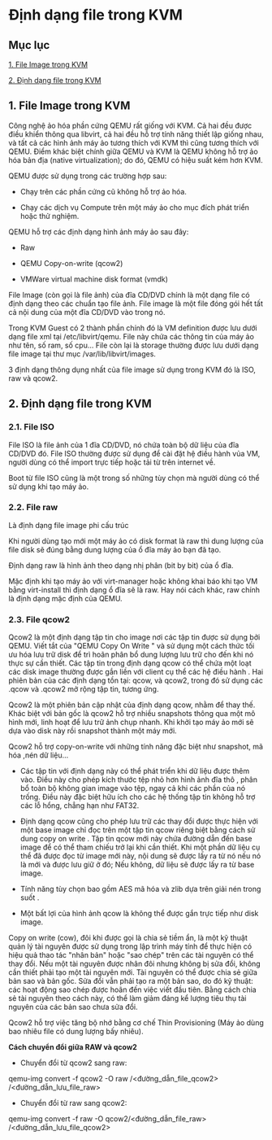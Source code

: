 # Định dạng file trong KVM

## Mục lục

[1. File Image trong KVM](#file-image)

[2. Định dạng file trong KVM](#dinh-dang)

## <a name ="file-image"> </a> 1. File Image trong KVM

Công nghệ ảo hóa phần cứng QEMU rất giống với KVM. Cả hai đều được điều khiển thông qua libvirt, cả hai đều hỗ trợ tính năng thiết lập giống nhau, và tất cả các hình ảnh máy ảo tương thích với KVM thì cũng tương thích với QEMU. Điểm khác biệt chính giữa QEMU và KVM là QEMU không hỗ trợ ảo hóa bản địa (native virtualization); do đó, QEMU có hiệu suất kém hơn KVM.

QEMU được sử dụng trong các trường hợp sau:

- Chạy trên các phần cứng cũ không hỗ trợ ảo hóa.

- Chạy các dịch vụ Compute trên một máy ảo cho mục đích phát triển hoặc thử nghiệm.

QEMU hỗ trợ các định dạng hình ảnh máy ảo sau đây:

- Raw

- QEMU Copy-on-write (qcow2)

- VMWare virtual machine disk format (vmdk)

File Image (còn gọi là file ảnh) của đĩa CD/DVD chính là một dạng file có định dạng theo các chuẩn tạo file ảnh. File image là một file đóng gói hết tất cả nội dung của một đĩa CD/DVD vào trong nó.

Trong KVM Guest có 2 thành phần chính đó là VM definition được lưu dưới dạng file xml tại /etc/libvirt/qemu. File này chứa các thông tin của máy ảo như tên, số ram, số cpu... File còn lại là storage thường được lưu dưới dạng file image tại thư mục /var/lib/libvirt/images.

3 định dạng thông dụng nhất của file image sử dụng trong KVM đó là ISO, raw và qcow2.

## <a name ="dinh-dang"> </a> 2. Định dạng file trong KVM

### 2.1. File ISO

File ISO là file ảnh của 1 đĩa CD/DVD, nó chứa toàn bộ dữ liệu của đĩa CD/DVD đó. File ISO thường được sử dụng để cài đặt hệ điều hành vủa VM, người dùng có thể import trực tiếp hoặc tải từ trên internet về.

Boot từ file ISO cũng là một trong số những tùy chọn mà người dùng có thể sử dụng khi tạo máy ảo.

### 2.2. File raw

Là định dạng file image phi cấu trúc

Khi người dùng tạo mới một máy ảo có disk format là raw thì dung lượng của file disk sẽ đúng bằng dung lượng của ổ đĩa máy ảo bạn đã tạo.

Định dạng raw là hình ảnh theo dạng nhị phân (bit by bit) của ổ đĩa.

Mặc định khi tạo máy ảo với virt-manager hoặc không khai báo khi tạo VM bằng virt-install thì định dạng ổ đĩa sẽ là raw. Hay nói cách khác, raw chính là định dạng mặc định của QEMU.

### 2.3. File qcow2

Qcow2 là một định dạng tập tin cho image nơi các tập tin được sử dụng bởi QEMU. Viết tắt của "QEMU Copy On Write " và sử dụng một cách thức tối ưu hóa lưu trữ disk để trì hoãn phân bổ dung lượng lưu trữ cho đến khi nó thực sự cần thiết. Các tập tin trong định dạng qcow có thể chứa một loạt các disk image thường được gắn liền với client cụ thể các hệ điều hành . Hai phiên bản của các định dạng tồn tại: qcow, và qcow2, trong đó sử dụng các .qcow và .qcow2 mở rộng tập tin, tương ứng.

Qcow2 là một phiên bản cập nhật của định dạng qcow, nhằm để thay thế. Khác biệt với bản gốc là qcow2 hỗ trợ nhiều snapshots thông qua một mô hình mới, linh hoạt để lưu trữ ảnh chụp nhanh. Khi khởi tạo máy ảo mới sẽ dựa vào disk này rồi snapshot thành một máy mới.

Qcow2 hỗ trợ copy-on-write với những tính năng đặc biệt như snapshot, mã hóa ,nén dữ liệu...

- Các tập tin với định dạng này có thể phát triển khi dữ liệu được thêm vào. Điều này cho phép kích thước tệp nhỏ hơn hình ảnh đĩa thô , phân bổ toàn bộ không gian image vào tệp, ngay cả khi các phần của nó trống. Điều này đặc biệt hữu ích cho các hệ thống tập tin không hỗ trợ các lỗ hổng, chẳng hạn như FAT32.

- Định dạng qcow cũng cho phép lưu trữ các thay đổi được thực hiện với một base image chỉ đọc trên một tập tin qcow riêng biệt bằng cách sử dung copy on write . Tập tin qcow mới này chứa đường dẫn đến base image để có thể tham chiếu trở lại khi cần thiết. Khi một phần dữ liệu cụ thể đã được đọc từ image mới này, nội dung sẽ được lấy ra từ nó nếu nó là mới và được lưu giữ ở đó; Nếu không, dữ liệu sẽ được lấy ra từ base image.

- Tính năng tùy chọn bao gồm AES mã hóa và zlib dựa trên giải nén trong suốt .

- Một bất lợi của hình ảnh qcow là không thể được gắn trực tiếp như disk image.

Copy on write (cow), đôi khi được gọi là chia sẻ tiềm ẩn, là một kỹ thuật quản lý tài nguyên được sử dụng trong lập trình máy tính để thực hiện có hiệu quả thao tác "nhân bản" hoặc "sao chép" trên các tài nguyên có thể thay đổi. Nếu một tài nguyên được nhân đôi nhưng không bị sửa đổi, không cần thiết phải tạo một tài nguyên mới. Tài nguyên có thể được chia sẻ giữa bản sao và bản gốc. Sửa đổi vẫn phải tạo ra một bản sao, do đó kỹ thuật: các hoạt động sao chép được hoãn đến việc viết đầu tiên. Bằng cách chia sẻ tài nguyên theo cách này, có thể làm giảm đáng kể lượng tiêu thụ tài nguyên của các bản sao chưa sửa đổi.

Qcow2 hỗ trợ việc tăng bộ nhớ bằng cơ chế Thin Provisioning (Máy ảo dùng bao nhiêu file có dung lượng bấy nhiêu).

**Cách chuyển đổi giữa RAW và qcow2**

- Chuyển đổi từ qcow2 sang raw:

qemu-img convert -f qcow2 -O raw /<đường_dẫn_file_qcow2> /<đường_dẫn_lưu_file_raw>

- Chuyển đổi từ raw sang qcow2:

qemu-img convert -f raw -O qcow2/<đường_dẫn_file_raw> /<đường_dẫn_lưu_file_qcow2>